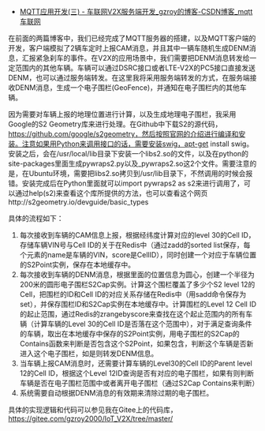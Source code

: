 - [MQTT应用开发(三) - 车联网V2X服务端开发_gzroy的博客-CSDN博客_mqtt 车联网](https://blog.csdn.net/gzroy/article/details/104054507)

在前面的两篇博客中，我们已经完成了MQTT服务器的搭建，以及MQTT客户端的开发，客户端模拟了2辆车定时上报CAM消息，并且其中一辆车随机生成DENM消息，汇报紧急刹车的事件。在V2X的应用场景中，我们需要把DENM消息转发给一定范围内的其他车辆。车辆可以通过DSRC接口或者LTE-V2X的PC5接口直接发送DENM，也可以通过服务端转发。在这里我将采用服务端转发的方式，在服务端接收DENM消息，生成一个电子围栏(GeoFence)，并通知在电子围栏内的其他车辆。

因为需要对车辆上报的地理位置进行计算，以及生成地理电子围栏，我采用Google的S2 Geometry库来进行处理。在Github中下载S2的源代码，https://github.com/google/s2geometry，然后按照官网的介绍进行编译和安装。注意如果用Python来调用接口的话，需要安装swig，apt-get install swig。安装之后，会在/usr/local/lib目录下安装一个libs2.so的文件，以及在python的site-packages里面生成pywraps2.py以及_pywraps2.so这2个文件。需要注意的是，在Ubuntu环境，需要把libs2.so拷贝到/usr/lib目录下，不然调用的时候会报错。安装完成后在Python里面就可以import pywraps2 as s2来进行调用了，可以通过help(s2)来查看这个库所提供的方法，也可以查看这个网页http://s2geometry.io/devguide/basic_types

具体的流程如下：

1. 每次接收到车辆的CAM信息上报，根据经纬度计算对应的level 30的Cell ID，存储车辆VIN号与Cell ID的关于在Redis中（通过zadd的sorted list保存，每个元素的name是车辆的VIN，score是CellID），同时创建一个对应于车辆位置的S2Point实例，保存在本地缓存中。
2. 每次接收到车辆的DENM消息，根据里面的位置信息为圆心，创建一个半径为200米的圆形电子围栏S2Cap实例。计算这个围栏覆盖了多少个S2 level 12的Cell，把围栏的ID和Cell ID的对应关系存储在Redis中（用sadd命令保存为set），并保存围栏ID和S2Cap实例在本地缓存中。计算围栏的Level 12 Cell ID的起止范围，通过Redis的zrangebyscore来查找在这个起止范围内的所有车辆（计算车辆的Level 30的Cell ID是否落在这个范围中），对于满足查询条件的车辆，取出在本地缓存中保存的S2Point实例，用电子围栏的S2Cap的Contains函数来判断是否包含这个S2Point，如果包含，判断这个车辆是否新进入这个电子围栏，如是则转发DENM信息。
3. 当车辆上报CAM消息时，还需要计算车辆的Level30的Cell ID的Parent level 12的Cell ID，根据这个Level 12ID查询是否有对应的电子围栏，如果有则判断车辆是否在电子围栏范围中或者离开电子围栏（通过S2Cap Contains来判断）
4. 系统需要自动根据DENM消息的有效期来清除过期的电子围栏。

具体的实现逻辑和代码可以参见我在Gitee上的代码库，https://gitee.com/gzroy2000/IoT_V2X/tree/master/
